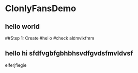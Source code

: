 # ClonlyFansDemo
## hello world

##Step 1: Create
#hello
#check aldmvlxfmm
## hello hi  sfdfvgbfgbhbhsvdfgvdsfmvldvsf
eiferjfiegie